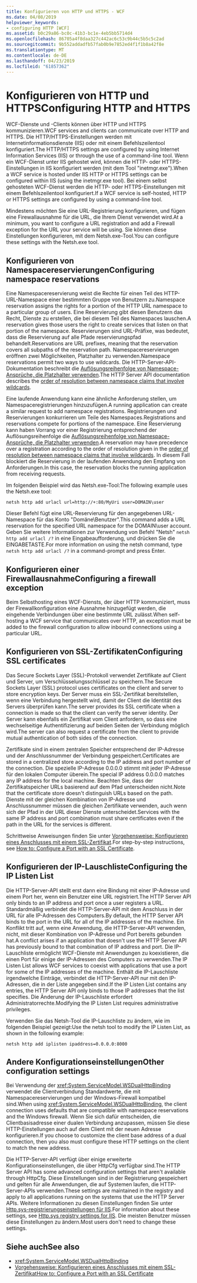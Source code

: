 ```yaml
---
title: Konfigurieren von HTTP und HTTPS - WCF
ms.date: 04/08/2019
helpviewer_keywords:
- configuring HTTP [WCF]
ms.assetid: b0c29a86-bc0c-41b3-bc1e-4eb5bb5714d4
ms.openlocfilehash: 86705a4f8daa327c442ac6c53c9b44c5b5c5c2ad
ms.sourcegitcommit: 9b552addadfb57fab0b9e7852ed4f1f1b8a42f8e
ms.translationtype: MT
ms.contentlocale: de-DE
ms.lasthandoff: 04/23/2019
ms.locfileid: "61857362"
---
```

# <a name="configuring-http-and-https"></a><span data-ttu-id="3babf-102">Konfigurieren von HTTP und HTTPS</span><span class="sxs-lookup"><span data-stu-id="3babf-102">Configuring HTTP and HTTPS</span></span>

<span data-ttu-id="3babf-103">WCF-Dienste und -Clients können über HTTP und HTTPS kommunizieren.</span><span class="sxs-lookup"><span data-stu-id="3babf-103">WCF services and clients can communicate over HTTP and HTTPS.</span></span> <span data-ttu-id="3babf-104">Die HTTP/HTTPS-Einstellungen werden mit Internetinformationsdienste (IIS) oder mit einem Befehlszeilentool konfiguriert.</span><span class="sxs-lookup"><span data-stu-id="3babf-104">The HTTP/HTTPS settings are configured by using Internet Information Services (IIS) or through the use of a command-line tool.</span></span> <span data-ttu-id="3babf-105">Wenn ein WCF-Dienst unter IIS gehostet wird, können die HTTP- oder HTTPS-Einstellungen in IIS konfiguriert werden (mit dem Tool "inetmgr.exe").</span><span class="sxs-lookup"><span data-stu-id="3babf-105">When a WCF service is hosted under IIS HTTP or HTTPS settings can be configured within IIS (using the inetmgr.exe tool).</span></span> <span data-ttu-id="3babf-106">Bei einem selbst gehosteten WCF-Dienst werden die HTTP- oder HTTPS-Einstellungen mit einem Befehlszeilentool konfiguriert.</span><span class="sxs-lookup"><span data-stu-id="3babf-106">If a WCF service is self-hosted, HTTP or HTTPS settings are configured by using a command-line tool.</span></span>

<span data-ttu-id="3babf-107">Mindestens möchten Sie eine URL-Registrierung konfigurieren, und fügen eine Firewallausnahme für die URL, die Ihrem Dienst verwendet wird.</span><span class="sxs-lookup"><span data-stu-id="3babf-107">At a minimum, you want to configure a URL registration and add a Firewall exception for the URL your service will be using.</span></span> <span data-ttu-id="3babf-108">Sie können diese Einstellungen konfigurieren, mit dem Netsh.exe-Tool.</span><span class="sxs-lookup"><span data-stu-id="3babf-108">You can configure these settings with the Netsh.exe tool.</span></span>

## <a name="configuring-namespace-reservations"></a><span data-ttu-id="3babf-109">Konfigurieren von Namespacereservierungen</span><span class="sxs-lookup"><span data-stu-id="3babf-109">Configuring namespace reservations</span></span>

<span data-ttu-id="3babf-110">Eine Namespacereservierung weist die Rechte für einen Teil des HTTP-URL-Namespace einer bestimmten Gruppe von Benutzern zu.</span><span class="sxs-lookup"><span data-stu-id="3babf-110">Namespace reservation assigns the rights for a portion of the HTTP URL namespace to a particular group of users.</span></span> <span data-ttu-id="3babf-111">Eine Reservierung gibt diesen Benutzern das Recht, Dienste zu erstellen, die bei diesem Teil des Namespaces lauschen.</span><span class="sxs-lookup"><span data-stu-id="3babf-111">A reservation gives those users the right to create services that listen on that portion of the namespace.</span></span> <span data-ttu-id="3babf-112">Reservierungen sind URL-Präfixe, was bedeutet, dass die Reservierung auf alle Pfade reservierungspfad behandelt.</span><span class="sxs-lookup"><span data-stu-id="3babf-112">Reservations are URL prefixes, meaning that the reservation covers all subpaths of the reservation path.</span></span> <span data-ttu-id="3babf-113">Namespacereservierungen eröffnen zwei Möglichkeiten, Platzhalter zu verwenden.</span><span class="sxs-lookup"><span data-stu-id="3babf-113">Namespace reservations permit two ways to use wildcards.</span></span> <span data-ttu-id="3babf-114">Die HTTP-Server-API-Dokumentation beschreibt die [Auflösungsreihenfolge von Namespace-Ansprüche, die Platzhalter verwenden](/windows/desktop/Http/routing-incoming-requests).</span><span class="sxs-lookup"><span data-stu-id="3babf-114">The HTTP Server API documentation describes the [order of resolution between namespace claims that involve wildcards](/windows/desktop/Http/routing-incoming-requests).</span></span>

<span data-ttu-id="3babf-115">Eine laufende Anwendung kann eine ähnliche Anforderung stellen, um Namespaceregistrierungen hinzuzufügen.</span><span class="sxs-lookup"><span data-stu-id="3babf-115">A running application can create a similar request to add namespace registrations.</span></span> <span data-ttu-id="3babf-116">Registrierungen und Reservierungen konkurrieren um Teile des Namespaces.</span><span class="sxs-lookup"><span data-stu-id="3babf-116">Registrations and reservations compete for portions of the namespace.</span></span> <span data-ttu-id="3babf-117">Eine Reservierung kann haben Vorrang vor einer Registrierung entsprechend der Auflösungsreihenfolge die [Auflösungsreihenfolge von Namespace-Ansprüche, die Platzhalter verwenden](/windows/desktop/Http/routing-incoming-requests).</span><span class="sxs-lookup"><span data-stu-id="3babf-117">A reservation may have precedence over a registration according to the order of resolution given in the [order of resolution between namespace claims that involve wildcards](/windows/desktop/Http/routing-incoming-requests).</span></span> <span data-ttu-id="3babf-118">In diesem Fall blockiert die Reservierung in der laufenden Anwendung den Empfang von Anforderungen.</span><span class="sxs-lookup"><span data-stu-id="3babf-118">In this case, the reservation blocks the running application from receiving requests.</span></span>

<span data-ttu-id="3babf-119">Im folgenden Beispiel wird das Netsh.exe-Tool:</span><span class="sxs-lookup"><span data-stu-id="3babf-119">The following example uses the Netsh.exe tool:</span></span>

```console
netsh http add urlacl url=http://+:80/MyUri user=DOMAIN\user
```

<span data-ttu-id="3babf-120">Dieser Befehl fügt eine URL-Reservierung für den angegebenen URL-Namespace für das Konto "Domäne\Benutzer".</span><span class="sxs-lookup"><span data-stu-id="3babf-120">This command adds a URL reservation for the specified URL namespace for the DOMAIN\user account.</span></span> <span data-ttu-id="3babf-121">Geben Sie weitere Informationen zur Verwendung von Befehl "Netsh" `netsh http add urlacl /?` in eine Eingabeaufforderung, und drücken Sie die EINGABETASTE.</span><span class="sxs-lookup"><span data-stu-id="3babf-121">For more information on using the netsh command, type `netsh http add urlacl /?` in a command-prompt and press Enter.</span></span>

## <a name="configuring-a-firewall-exception"></a><span data-ttu-id="3babf-122">Konfigurieren einer Firewallausnahme</span><span class="sxs-lookup"><span data-stu-id="3babf-122">Configuring a firewall exception</span></span>

<span data-ttu-id="3babf-123">Beim Selbsthosting eines WCF-Diensts, der über HTTP kommuniziert, muss der Firewallkonfiguration eine Ausnahme hinzugefügt werden, die eingehende Verbindungen über eine bestimmte URL zulässt.</span><span class="sxs-lookup"><span data-stu-id="3babf-123">When self-hosting a WCF service that communicates over HTTP, an exception must be added to the firewall configuration to allow inbound connections using a particular URL.</span></span>

## <a name="configuring-ssl-certificates"></a><span data-ttu-id="3babf-124">Konfigurieren von SSL-Zertifikaten</span><span class="sxs-lookup"><span data-stu-id="3babf-124">Configuring SSL certificates</span></span>

<span data-ttu-id="3babf-125">Das Secure Sockets Layer (SSL)-Protokoll verwendet Zertifikate auf Client und Server, um Verschlüsselungsschlüssel zu speichern.</span><span class="sxs-lookup"><span data-stu-id="3babf-125">The Secure Sockets Layer (SSL) protocol uses certificates on the client and server to store encryption keys.</span></span> <span data-ttu-id="3babf-126">Der Server muss ein SSL-Zertifikat bereitstellen, wenn eine Verbindung hergestellt wird, damit der Client die Identität des Servers überprüfen kann.</span><span class="sxs-lookup"><span data-stu-id="3babf-126">The server provides its SSL certificate when a connection is made so that the client can verify the server identity.</span></span> <span data-ttu-id="3babf-127">Der Server kann ebenfalls ein Zertifikat vom Client anfordern, so dass eine wechselseitige Authentifizierung auf beiden Seiten der Verbindung möglich wird.</span><span class="sxs-lookup"><span data-stu-id="3babf-127">The server can also request a certificate from the client to provide mutual authentication of both sides of the connection.</span></span>

<span data-ttu-id="3babf-128">Zertifikate sind in einem zentralen Speicher entsprechend der IP-Adresse und der Anschlussnummer der Verbindung gespeichert.</span><span class="sxs-lookup"><span data-stu-id="3babf-128">Certificates are stored in a centralized store according to the IP address and port number of the connection.</span></span> <span data-ttu-id="3babf-129">Die spezielle IP-Adresse 0.0.0.0 stimmt mit jeder IP-Adresse für den lokalen Computer überein.</span><span class="sxs-lookup"><span data-stu-id="3babf-129">The special IP address 0.0.0.0 matches any IP address for the local machine.</span></span> <span data-ttu-id="3babf-130">Beachten Sie, dass der Zertifikatspeicher URLs basierend auf dem Pfad unterscheiden nicht.</span><span class="sxs-lookup"><span data-stu-id="3babf-130">Note that the certificate store doesn't distinguish URLs based on the path.</span></span> <span data-ttu-id="3babf-131">Dienste mit der gleichen Kombination von IP-Adresse und Anschlussnummer müssen die gleichen Zertifikate verwenden, auch wenn sich der Pfad in der URL dieser Dienste unterscheidet.</span><span class="sxs-lookup"><span data-stu-id="3babf-131">Services with the same IP address and port combination must share certificates even if the path in the URL for the services is different.</span></span>

<span data-ttu-id="3babf-132">Schrittweise Anweisungen finden Sie unter [Vorgehensweise: Konfigurieren eines Anschlusses mit einem SSL-Zertifikat](how-to-configure-a-port-with-an-ssl-certificate.md).</span><span class="sxs-lookup"><span data-stu-id="3babf-132">For step-by-step instructions, see [How to: Configure a Port with an SSL Certificate](how-to-configure-a-port-with-an-ssl-certificate.md).</span></span>

## <a name="configuring-the-ip-listen-list"></a><span data-ttu-id="3babf-133">Konfigurieren der IP-Lauschliste</span><span class="sxs-lookup"><span data-stu-id="3babf-133">Configuring the IP Listen List</span></span>

<span data-ttu-id="3babf-134">Die HTTP-Server-API stellt erst dann eine Bindung mit einer IP-Adresse und einem Port her, wenn ein Benutzer eine URL registriert.</span><span class="sxs-lookup"><span data-stu-id="3babf-134">The HTTP Server API only binds to an IP address and port once a user registers a URL.</span></span> <span data-ttu-id="3babf-135">Standardmäßig verbindet die HTTP-Server-API mit dem Anschluss in der URL für alle IP-Adressen des Computers.</span><span class="sxs-lookup"><span data-stu-id="3babf-135">By default, the HTTP Server API binds to the port in the URL for all of the IP addresses of the machine.</span></span> <span data-ttu-id="3babf-136">Ein Konflikt tritt auf, wenn eine Anwendung, die HTTP-Server-API verwenden, nicht, mit dieser Kombination von IP-Adresse und Port bereits gebunden hat.</span><span class="sxs-lookup"><span data-stu-id="3babf-136">A conflict arises if an application that doesn't use the HTTP Server API has previously bound to that combination of IP address and port.</span></span> <span data-ttu-id="3babf-137">Die IP-Lauschliste ermöglicht WCF-Dienste mit Anwendungen zu koexistieren, die einen Port für einige der IP-Adressen des Computers zu verwenden.</span><span class="sxs-lookup"><span data-stu-id="3babf-137">The IP Listen List allows WCF services to coexist with applications that use a port for some of the IP addresses of the machine.</span></span> <span data-ttu-id="3babf-138">Enthält die IP-Lauschliste irgendwelche Einträge, verbindet die HTTP-Server-API nur mit den IP-Adressen, die in der Liste angegeben sind.</span><span class="sxs-lookup"><span data-stu-id="3babf-138">If the IP Listen List contains any entries, the HTTP Server API only binds to those IP addresses that the list specifies.</span></span> <span data-ttu-id="3babf-139">Die Änderung der IP-Lauschliste erfordert Administratorrechte.</span><span class="sxs-lookup"><span data-stu-id="3babf-139">Modifying the IP Listen List requires administrative privileges.</span></span>

<span data-ttu-id="3babf-140">Verwenden Sie das Netsh-Tool die IP-Lauschliste zu ändern, wie im folgenden Beispiel gezeigt:</span><span class="sxs-lookup"><span data-stu-id="3babf-140">Use the netsh tool to modify the IP Listen List, as shown in the following example:</span></span>

```console
netsh http add iplisten ipaddress=0.0.0.0:8000
```

## <a name="other-configuration-settings"></a><span data-ttu-id="3babf-141">Andere Konfigurationseinstellungen</span><span class="sxs-lookup"><span data-stu-id="3babf-141">Other configuration settings</span></span>

<span data-ttu-id="3babf-142">Bei Verwendung der <xref:System.ServiceModel.WSDualHttpBinding> verwendet die Clientverbindung Standardwerte, die mit Namespacereservierungen und der Windows-Firewall kompatibel sind.</span><span class="sxs-lookup"><span data-stu-id="3babf-142">When using <xref:System.ServiceModel.WSDualHttpBinding>, the client connection uses defaults that are compatible with namespace reservations and the Windows firewall.</span></span> <span data-ttu-id="3babf-143">Wenn Sie sich dafür entscheiden, die Clientbasisadresse einer dualen Verbindung anzupassen, müssen Sie diese HTTP-Einstellungen auch auf dem Client mit der neuen Adresse konfigurieren.</span><span class="sxs-lookup"><span data-stu-id="3babf-143">If you choose to customize the client base address of a dual connection, then you also must configure these HTTP settings on the client to match the new address.</span></span>

<span data-ttu-id="3babf-144">Die HTTP-Server-API verfügt über einige erweiterte Konfigurationseinstellungen, die über HttpCfg verfügbar sind.</span><span class="sxs-lookup"><span data-stu-id="3babf-144">The HTTP Server API has some advanced configuration settings that aren't available through HttpCfg.</span></span> <span data-ttu-id="3babf-145">Diese Einstellungen sind in der Registrierung gespeichert und gelten für alle Anwendungen, die auf Systemen laufen, die HTTP-Server-APIs verwenden.</span><span class="sxs-lookup"><span data-stu-id="3babf-145">These settings are maintained in the registry and apply to all applications running on the systems that use the HTTP Server APIs.</span></span> <span data-ttu-id="3babf-146">Weitere Informationen zu diesen Einstellungen finden Sie unter [Http.sys-registrierungseinstellungen für IIS](https://support.microsoft.com/en-us/help/820129/http-sys-registry-settings-for-windows).</span><span class="sxs-lookup"><span data-stu-id="3babf-146">For information about these settings, see [Http.sys registry settings for IIS](https://support.microsoft.com/en-us/help/820129/http-sys-registry-settings-for-windows).</span></span> <span data-ttu-id="3babf-147">Die meisten Benutzer müssen diese Einstellungen zu ändern.</span><span class="sxs-lookup"><span data-stu-id="3babf-147">Most users don't need to change these settings.</span></span>

## <a name="see-also"></a><span data-ttu-id="3babf-148">Siehe auch</span><span class="sxs-lookup"><span data-stu-id="3babf-148">See also</span></span>

- <xref:System.ServiceModel.WSDualHttpBinding>
- [<span data-ttu-id="3babf-149">Vorgehensweise: Konfigurieren eines Anschlusses mit einem SSL-Zertifikat</span><span class="sxs-lookup"><span data-stu-id="3babf-149">How to: Configure a Port with an SSL Certificate</span></span>](how-to-configure-a-port-with-an-ssl-certificate.md)
